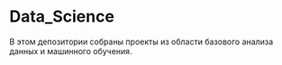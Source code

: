 # Data_Scienсe
В этом депозитории собраны проекты из области базового анализа данных и машинного обучения.
